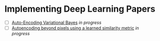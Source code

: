 # Implementing Deep Learning Papers

- [ ] [Auto-Encoding Variational Bayes](https://arxiv.org/abs/1312.6114) *in progress*
- [ ] [Autoencoding beyond pixels using a learned similarity metric](https://arxiv.org/pdf/1512.09300.pdf) *in progress*
